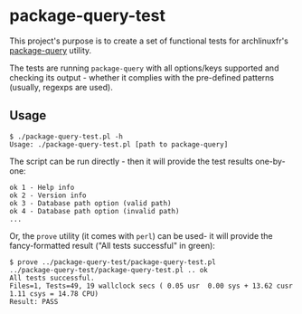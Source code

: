 # package-query-test
This project's purpose is to create a set of functional tests for archlinuxfr's [package-query](https://github.com/archlinuxfr/package-query) utility.

The tests are running ```package-query``` with all options/keys supported and checking its output - whether it complies with the pre-defined patterns (usually, regexps are used).

## Usage
```
$ ./package-query-test.pl -h
Usage: ./package-query-test.pl [path to package-query]
```
The script can be run directly - then it will provide the test results one-by-one:
```
ok 1 - Help info
ok 2 - Version info
ok 3 - Database path option (valid path)
ok 4 - Database path option (invalid path)
...
```
Or, the ```prove``` utility (it comes with ```perl```) can be used- it will provide the fancy-formatted result ("All tests successful" in green):
```
$ prove ../package-query-test/package-query-test.pl 
../package-query-test/package-query-test.pl .. ok     
All tests successful.
Files=1, Tests=49, 19 wallclock secs ( 0.05 usr  0.00 sys + 13.62 cusr  1.11 csys = 14.78 CPU)
Result: PASS
```
